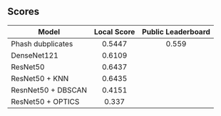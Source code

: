 ## Scores

| Model              |   Local Score   |   Public Leaderboard   |
| -----------------  |:---------------:|:----------------------:|
| Phash dubplicates  | 0.5447          | 0.559                  |
| DenseNet121        | 0.6109          |                        |
| ResNet50           | 0.6437          |                        |
| ResNet50 + KNN     | 0.6435          |                        |
| ResnNet50 + DBSCAN | 0.4151          |                        |
| ResNet50 + OPTICS  | 0.337           |                        |